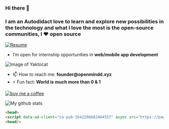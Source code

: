 ### Hi there 👋

### I am an Autodidact love to learn and explore new possibilities in the technology and what I love the most is the open-source communities, I ❤️ open source


<a href="https://docs.google.com/document/d/1zZoxmOKvPeth-WN3oKnlTWUYjYPtVTNQCO_RDXF0RMc/edit?usp=sharing"><img src="http://pixelartmaker.com/art/1e4ed6ace0977ce.png" alt="Resume"/></a>

- I’m open for internship opportunities in __web/mobile app development__

![Image of Yaktocat](https://sdk.bitmoji.com/render/panel/7ff431c5-0042-4ded-81e5-a5514a9e677a-ac1abb79-00ce-4f37-8980-c7dcd74150ec-v1.png?transparent=1&palette=1)

<!-- - 🔭 I’m currently working on ![](https://user-images.githubusercontent.com/26193656/87819465-e964e600-c889-11ea-8eaa-667ffdb88623.png) -->
<!-- - 💬 Ask me about __Open Source Communities (OSC's)__ -->
- 📫 How to reach me: __founder@openmindd.xyz__
- ⚡  Fun fact: __World is much more than 0 & 1__

<a href="https://www.paypal.com/paypalme/adagoyal"><img src="https://www.tecmint.com/wp-content/uploads/2015/01/coffee.png" alt="buy me a coffee"/></a>
 
![My github stats](https://github-readme-stats.vercel.app/api?username=adarshg315&show_icons=true)

<!-- - 😄 Pronouns:-->
<!--  🤔 I’m looking for help with -->


```html
<head>
<script data-ad-client="ca-pub-1642206682464557" async src="https://pagead2.googlesyndication.com/pagead/js/adsbygoogle.js"></script>
<head/>
```
